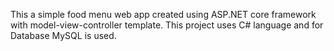 This a simple food menu web app created using ASP.NET core framework with model-view-controller template. This project uses C# language and for Database MySQL is used.